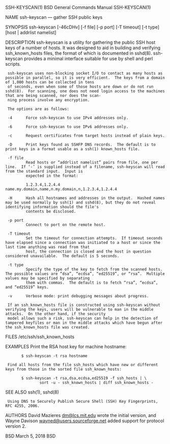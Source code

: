 SSH-KEYSCAN(1)                                                                 BSD General Commands Manual                                                                 SSH-KEYSCAN(1)

NAME
     ssh-keyscan — gather SSH public keys

SYNOPSIS
     ssh-keyscan [-46cDHv] [-f file] [-p port] [-T timeout] [-t type] [host | addrlist namelist]

DESCRIPTION
     ssh-keyscan is a utility for gathering the public SSH host keys of a number of hosts.  It was designed to aid in building and verifying ssh_known_hosts files, the format of which
     is documented in sshd(8).  ssh-keyscan provides a minimal interface suitable for use by shell and perl scripts.

     ssh-keyscan uses non-blocking socket I/O to contact as many hosts as possible in parallel, so it is very efficient.  The keys from a domain of 1,000 hosts can be collected in tens
     of seconds, even when some of those hosts are down or do not run sshd(8).  For scanning, one does not need login access to the machines that are being scanned, nor does the scan‐
     ning process involve any encryption.

     The options are as follows:

     -4      Force ssh-keyscan to use IPv4 addresses only.

     -6      Force ssh-keyscan to use IPv6 addresses only.

     -c      Request certificates from target hosts instead of plain keys.

     -D      Print keys found as SSHFP DNS records.  The default is to print keys in a format usable as a ssh(1) known_hosts file.

     -f file
             Read hosts or “addrlist namelist” pairs from file, one per line.  If ‘-’ is supplied instead of a filename, ssh-keyscan will read from the standard input.  Input is
             expected in the format:

             1.2.3.4,1.2.4.4 name.my.domain,name,n.my.domain,n,1.2.3.4,1.2.4.4

     -H      Hash all hostnames and addresses in the output.  Hashed names may be used normally by ssh(1) and sshd(8), but they do not reveal identifying information should the file's
             contents be disclosed.

     -p port
             Connect to port on the remote host.

     -T timeout
             Set the timeout for connection attempts.  If timeout seconds have elapsed since a connection was initiated to a host or since the last time anything was read from that
             host, the connection is closed and the host in question considered unavailable.  The default is 5 seconds.

     -t type
             Specify the type of the key to fetch from the scanned hosts.  The possible values are “dsa”, “ecdsa”, “ed25519”, or “rsa”.  Multiple values may be specified by separating
             them with commas.  The default is to fetch “rsa”, “ecdsa”, and “ed25519” keys.

     -v      Verbose mode: print debugging messages about progress.

     If an ssh_known_hosts file is constructed using ssh-keyscan without verifying the keys, users will be vulnerable to man in the middle attacks.  On the other hand, if the security
     model allows such a risk, ssh-keyscan can help in the detection of tampered keyfiles or man in the middle attacks which have begun after the ssh_known_hosts file was created.

FILES
     /etc/ssh/ssh_known_hosts

EXAMPLES
     Print the RSA host key for machine hostname:

           $ ssh-keyscan -t rsa hostname

     Find all hosts from the file ssh_hosts which have new or different keys from those in the sorted file ssh_known_hosts:

           $ ssh-keyscan -t rsa,dsa,ecdsa,ed25519 -f ssh_hosts | \
                   sort -u - ssh_known_hosts | diff ssh_known_hosts -

SEE ALSO
     ssh(1), sshd(8)

     Using DNS to Securely Publish Secure Shell (SSH) Key Fingerprints, RFC 4255, 2006.

AUTHORS
     David Mazieres <dm@lcs.mit.edu> wrote the initial version, and Wayne Davison <wayned@users.sourceforge.net> added support for protocol version 2.

BSD                                                                                   March 5, 2018                                                                                   BSD
